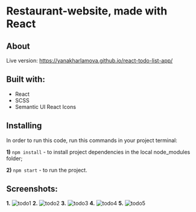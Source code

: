 
# Restaurant-website, made with React
## About 

Live version: https://yanakharlamova.github.io/react-todo-list-app/

## Built with:
* React
* SCSS
* Semantic UI React Icons

## Installing
In order to run this code, run this commands in your project terminal:

**1)** `npm install` - to install project dependencies in the local node_modules folder;

**2)** `npm start` - to run the project.
## Screenshots:
**1.**
![todo1](https://user-images.githubusercontent.com/58036292/174500626-24227db3-5411-4b88-85fd-640df20def69.png)
**2.**
![todo2](https://user-images.githubusercontent.com/58036292/174500705-5acc02b5-2471-4fd3-a71a-55113131f93f.png)
**3.**
![todo3](https://user-images.githubusercontent.com/58036292/174500462-6552beb3-8294-46b2-9e4b-b3c45fdda62c.png)
**4.**
![todo4](https://user-images.githubusercontent.com/58036292/174500463-2bebed56-d63a-4852-ac2f-2727e03a1dee.png)
**5.**
![todo5](https://user-images.githubusercontent.com/58036292/174500779-8c5b7071-aec8-4438-a5e8-8df7cee77b96.png)


